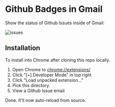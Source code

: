 Github Badges in Gmail
======================

Show the status of Github Issues inside of Gmail:

![issues](http://cl.ly/image/3w04452I2k0P/issue-badge-gmail.png)

Installation
------------

To install into Chrome after cloning this repo locally.

1.	Open Chrome to [chrome://extensions/](chrome://extensions/)
2.	Click "[+] Developer Mode" in top right
3.	Click "Load unpacked extension..."
4.	Pick this directory.
5.	View a Github Issue email

Done. It'll now auto-reload from source.
